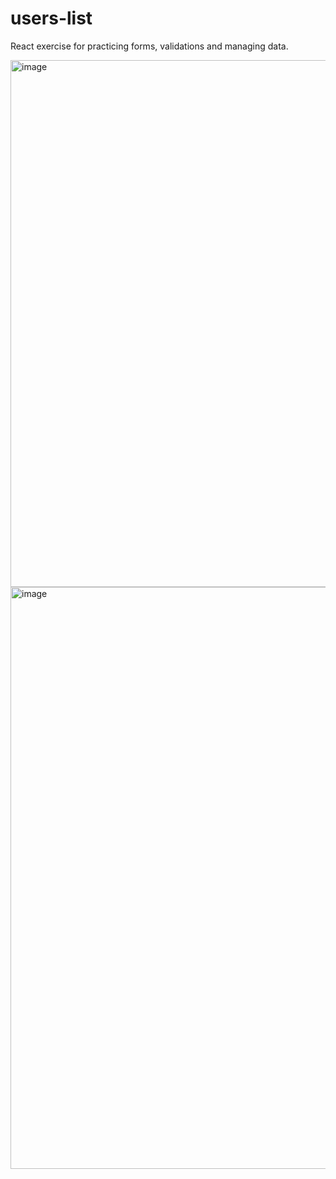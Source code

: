 # users-list

React exercise for practicing forms, validations and managing data.

<img width="843" alt="image" src="https://user-images.githubusercontent.com/51140764/160515212-2cf67340-ab6a-4736-a820-dae60a8acb22.png">

<img width="931" alt="image" src="https://user-images.githubusercontent.com/51140764/160515193-b0845e04-0677-469b-b86f-eb343d6a72ba.png">
